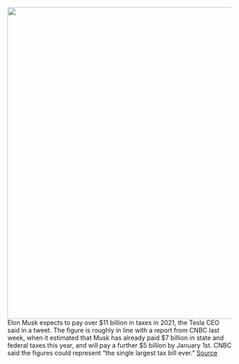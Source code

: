 <img src='https://cdn.vox-cdn.com/thumbor/_vB-7CvfsTRA6ZvZV34HlzpkmuU=/0x0:3648x2432/1200x800/filters:focal(1533x925:2115x1507)/cdn.vox-cdn.com/uploads/chorus_image/image/70296342/1358939085.0.jpg' width='700px' /><br/>
Elon Musk expects to pay over $11 billion in taxes in 2021, the Tesla CEO said in a tweet. The figure is roughly in line with a report from CNBC last week, when it estimated that Musk has already paid $7 billion in state and federal taxes this year, and will pay a further $5 billion by January 1st. CNBC said the figures could represent “the single largest tax bill ever.”
<a href='https://www.theverge.com/2021/12/20/22846170/elon-musk-tax-bill-2021-tesla-stock-selloff-11-billion'> Source <a/>
